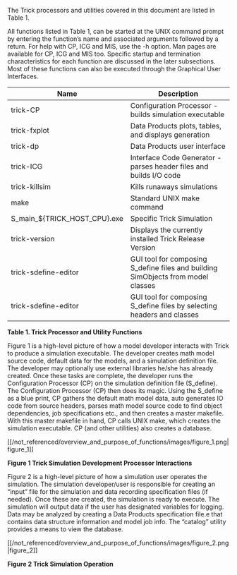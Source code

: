 The Trick processors and utilities covered in this document are listed in Table 1.

All functions listed in Table 1, can be started at the UNIX command prompt by entering the function’s name and associated arguments followed by a return. For help with CP, ICG and MIS, use the -h option. Man pages are available for CP, ICG and MIS too. Specific startup and termination characteristics for each function are discussed in the later subsections. Most of these functions can also be executed through the Graphical User Interfaces.

Name                         | Description
----                         | -----------
trick-CP                     | Configuration Processor - builds simulation executable
trick-fxplot                 | Data Products plots, tables, and displays generation
trick-dp                     | Data Products user interface
trick-ICG                    | Interface Code Generator - parses header files and builds I/O code
trick-killsim                | Kills runaways simulations
make                         | Standard UNIX make command
S_main_${TRICK_HOST_CPU}.exe | Specific Trick Simulation
trick-version                | Displays the currently installed Trick Release Version
trick-sdefine-editor         | GUI tool for composing S_define files and building SimObjects from model classes
trick-sdefine-editor         | GUI tool for composing S_define files by selecting headers and classes


**Table 1. Trick Processor and Utility Functions**

Figure 1 is a high-level picture of how a model developer interacts with Trick to produce a simulation executable. The developer creates math model source code, default data for the models, and a simulation definition file. The developer may optionally use external libraries he/she has already created. Once these tasks are complete, the developer runs the Configuration Processor (CP) on the simulation definition file (S_define). The Configuration Processor (CP) then does its magic. Using the S_define as a blue print, CP gathers the default math model data, auto generates IO code from source headers, parses math model source code to find object dependencies, job specifications etc., and then creates a master makefile. With this master makefile in hand, CP calls UNIX make, which creates the simulation executable. CP (and other utilities) also creates a database.

[[/not_referenced/overview_and_purpose_of_functions/images/figure_1.png|figure_1]]

**Figure 1 Trick Simulation Development Processor Interactions**

Figure 2 is a high-level picture of how a simulation user operates the simulation. The simulation developer/user is responsible for creating an “input” file for the simulation and data recording specification files (if needed). Once these are created, the simulation is ready to execute. The simulation will output data if the user has designated variables for logging. Data may be analyzed by creating a Data Products specification file.e that contains data structure information and model job info. The “catalog” utility provides a means to view the database.

[[/not_referenced/overview_and_purpose_of_functions/images/figure_2.png|figure_2]]

**Figure 2 Trick Simulation Operation**
